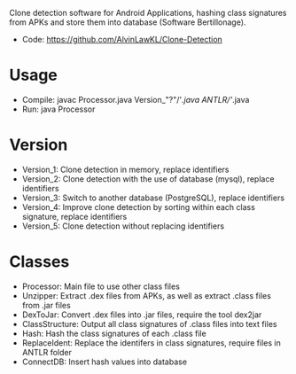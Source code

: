 Clone detection software for Android Applications, hashing class signatures from APKs and store them into database (Software Bertillonage).

* Code: https://github.com/AlvinLawKL/Clone-Detection

# Usage
* Compile: javac Processor.java Version_"?"/'*.java ANTLR/'*.java
* Run: java Processor

# Version
* Version_1: Clone detection in memory, replace identifiers
* Version_2: Clone detection with the use of database (mysql), replace identifiers
* Version_3: Switch to another database (PostgreSQL), replace identifiers
* Version_4: Improve clone detection by sorting within each class signature, replace identifiers
* Version_5: Clone detection without replacing identifiers

# Classes
* Processor: Main file to use other class files
* Unzipper: Extract .dex files from APKs, as well as extract .class files from .jar files
* DexToJar: Convert .dex files into .jar files, require the tool dex2jar
* ClassStructure: Output all class signatures of .class files into text files
* Hash: Hash the class signatures of each .class file
* ReplaceIdent: Replace the identifers in class signatures, require files in ANTLR folder
* ConnectDB: Insert hash values into database